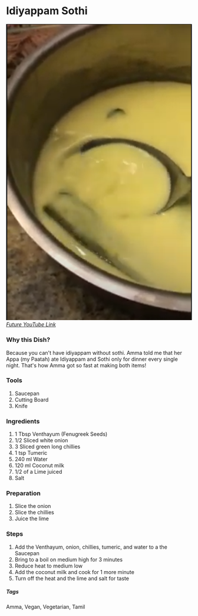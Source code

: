 # Idiyappam Sothi
![Images](../images/idiyappam-sothi.png)
[*Future YouTube Link*]()

### Why this Dish?
Because you can't have idiyappam without sothi. Amma told me that her Appa (my Paatah) ate Idiyappam and Sothi only for dinner every single night.
That's how Amma got so fast at making both items!

### Tools
1. Saucepan
1. Cutting Board
1. Knife

### Ingredients
1. 1 Tbsp Venthayum (Fenugreek Seeds)
1. 1/2 Sliced white onion
1. 3 Sliced green long chillies
1. 1 tsp Tumeric
1. 240 ml Water
1. 120 ml Coconut milk
1. 1/2 of a Lime juiced
1. Salt

### Preparation
1. Slice the onion
1. Slice the chillies
1. Juice the lime

### Steps
1. Add the Venthayum, onion, chillies, tumeric, and water to a the Saucepan
1. Bring to a boil on medium high for 3 minutes
1. Reduce heat to medium low
1. Add the coconut milk and cook for 1 more minute
1. Turn off the heat and the lime and salt for taste

##### Tags
Amma, Vegan, Vegetarian, Tamil